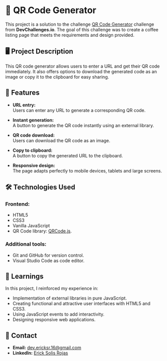 # 📱 QR Code Generator

This project is a solution to the challenge [QR Code Generator](https://devchallenges.io/challenge/qa-code-generator) challenge from **DevChallenges.io**. The goal of this challenge was to create a coffee listing page that meets the requirements and design provided.

## 🖥️ Project Description

This QR code generator allows users to enter a URL and get their QR code immediately. It also offers options to download the generated code as an image or copy it to the clipboard for easy sharing.

## 🚀 Features

- **URL entry:**  
  Users can enter any URL to generate a corresponding QR code.

- **Instant generation:**  
  A button to generate the QR code instantly using an external library.

- **QR code download:**  
  Users can download the QR code as an image.

- **Copy to clipboard:**  
  A button to copy the generated URL to the clipboard.

- **Responsive design:**  
  The page adapts perfectly to mobile devices, tablets and large screens.

## 🛠️ Technologies Used

### Frontend:

- HTML5
- CSS3
- Vanilla JavaScript
- QR Code library: [QRCode.js](https://github.com/davidshimjs/qrcodejs).

### Additional tools:

- Git and GitHub for version control.
- Visual Studio Code as code editor.

## 📌 Learnings

In this project, I reinforced my experience in:

- Implementation of external libraries in pure JavaScript.
- Creating functional and attractive user interfaces with HTML5 and CSS3.
- Using JavaScript events to add interactivity.
- Designing responsive web applications.

## 📧 Contact

- **Email:** [dev.ericksr.16@gmail.com](mailto:dev.ericksr.16@gmail.com)
- **LinkedIn:** [Erick Solis Rojas](https://www.linkedin.com/in/ericksolisrojas)
